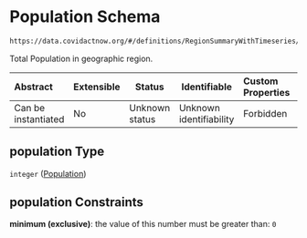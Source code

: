 # Population Schema

```txt
https://data.covidactnow.org/#/definitions/RegionSummaryWithTimeseries/properties/population
```

Total Population in geographic region.


| Abstract            | Extensible | Status         | Identifiable            | Custom Properties | Additional Properties | Access Restrictions | Defined In                                                   |
| :------------------ | ---------- | -------------- | ----------------------- | :---------------- | --------------------- | ------------------- | ------------------------------------------------------------ |
| Can be instantiated | No         | Unknown status | Unknown identifiability | Forbidden         | Allowed               | none                | [schemas.json\*](../out/schemas.json "open original schema") |

## population Type

`integer` ([Population](schemas-definitions-regionsummarywithtimeseries-properties-population.md))

## population Constraints

**minimum (exclusive)**: the value of this number must be greater than: `0`

